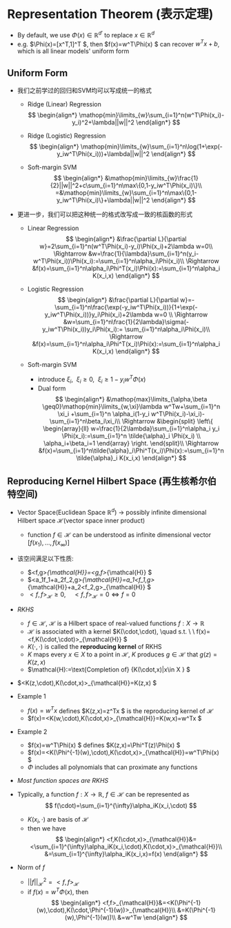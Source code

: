 # Representation Theorem (表示定理)

- By default, we use $\Phi(x) \in \mathbb{R}^{d'}$ to replace $x \in \mathbb{R}^d$
- e.g. $\Phi(x)=[x^T,1]^T $, then $f(x)=w^T\Phi(x) $ can recover $w^Tx+b$, which is all linear models' uniform form

## Uniform Form

- 我们之前学过的回归和SVM均可以写成统一的格式
  - Ridge (Linear) Regression
$$
\begin{align*}
    \mathop{min}\limits_{w}\sum_{i=1}^n(w^T\Phi(x_i)-y_i)^2+\lambda||w||^2
\end{align*}
$$

  - Ridge (Logistic) Regression
$$
\begin{align*}
    \mathop{min}\limits_{w}\sum_{i=1}^n\log(1+\exp(-y_iw^T\Phi(x_i)))+\lambda||w||^2
\end{align*}
$$

  - Soft-margin SVM
$$
\begin{align*}
    &\mathop{min}\limits_{w}\frac{1}{2}||w||^2+c\sum_{i=1}^n\max\{0,1-y_iw^T\Phi(x_i)\}\\
    =&\mathop{min}\limits_{w}\sum_{i=1}^n\max\{0,1-y_iw^T\Phi(x_i)\}+\lambda||w||^2
\end{align*}
$$

- 更进一步，我们可以把这种统一的格式改写成一致的核函数的形式
  - Linear Regression
$$
    \begin{align*}
        &\frac{\partial L}{\partial w}=2\sum_{i=1}^n(w^T\Phi(x_i)-y_i)\Phi(x_i)+2\lambda w=0\\
        \Rightarrow &w=\frac{1}{\lambda}\sum_{i=1}^n(y_i-w^T\Phi(x_i))\Phi(x_i):=\sum_{i=1}^n\alpha_i\Phi(x_i)\\
        \Rightarrow &f(x)=\sum_{i=1}^n\alpha_i\Phi^T(x_i)\Phi(x):=\sum_{i=1}^n\alpha_i K(x_i,x)
    \end{align*}
$$

  - Logistic Regression
$$
    \begin{align*}
        &\frac{\partial L}{\partial w}=-\sum_{i=1}^n\frac{\exp(-y_iw^T\Phi(x_i))}{1+\exp(-y_iw^T\Phi(x_i))}y_i\Phi(x_i)+2\lambda w=0 \\
        \Rightarrow &w=\sum_{i=1}^n\frac{1}{2\lambda}\sigma(-y_iw^T\Phi(x_i))y_i\Phi(x_i):= \sum_{i=1}^n\alpha_i\Phi(x_i)\\
        \Rightarrow &f(x)=\sum_{i=1}^n\alpha_i\Phi^T(x_i)\Phi(x):=\sum_{i=1}^n\alpha_i K(x_i,x)
    \end{align*}
$$

  - Soft-margin SVM
    - introduce $\xi_i, \ \ \xi_i \geq 0, \ \ \xi_i\geq 1-y_iw^T\Phi(x)$
    - Dual form
$$
    \begin{align*}
        &\mathop{max}\limits_{\alpha,\beta \geq0}\mathop{min}\limits_{w,\xi}\lambda w^Tw+\sum_{i=1}^n \xi_i +\sum_{i=1}^n \alpha_i(1-y_i w^T\Phi(x_i)-\xi_i)-\sum_{i=1}^n\beta_i\xi_i\\
        \Rightarrow &\begin{split}
            \left\{
                \begin{array}{ll}
                    w=\frac{1}{2\lambda}\sum_{i=1}^n\alpha_i y_i \Phi(x_i):=\sum_{i=1}^n \tilde{\alpha}_i \Phi(x_i) \\
                    \alpha_i+\beta_i=1
                \end{array}
            \right.
        \end{split}\\
        \Rightarrow &f(x)=\sum_{i=1}^n\tilde{\alpha}_i\Phi^T(x_i)\Phi(x):=\sum_{i=1}^n\tilde{\alpha}_i K(x_i,x)
    \end{align*}
$$

## Reproducing Kernel Hilbert Space (再生核希尔伯特空间)

- Vector Space(Euclidean Space $\mathbb{R}^d$) $\rightarrow$ possibly infinite dimensional Hilbert space $\mathcal{H}$(vector space inner product)
  - function $f \in \mathcal{H}$ can be understood as infinite dimensional vector $[f(x_1),\dots,f(x_{\infty})]$
- 该空间满足以下性质:
  - $<f,g>_{\mathcal{H}}=<g,f>_{\mathcal{H}} $
  - $<a_1f_1+a_2f_2,g>_{\mathcal{H}}=a_1<f_1,g>_{\mathcal{H}}+a_2<f_2,g>_{\mathcal{H}} $
  - $<f,f>_{\mathcal{H}} \geq 0, \quad <f,f>_{\mathcal{H}}=0 \Leftrightarrow f=0$
- _RKHS_
  - $f \in \mathcal{H}$, $\mathcal{H}$ is a Hilbert space of real-valued functions $f:X\rightarrow \mathbb{R}$
  - $\mathcal{H}$ is associated with a kernel $K(\cdot,\cdot), \quad s.t. \ \  f(x)=<f,K(\cdot,\cdot)>_{\mathcal{H}} $
  - $K(\cdot,\cdot)$ is called the **reproducing kernel** of RKHS
  - $K$ maps every $x\in X$ to a point in $\mathcal{H}$, $K$ produces $g \in \mathcal{H}$ that $g(z)=K(z,x)$
  - $\mathcal{H}:=\text{Completion of} \{K(\cdot,x)|x\in X \} $
- $<K(z,\cdot),K(\cdot,x)>_{\mathcal{H}}=K(z,x) $
- Example 1
  - $f(x)=w^Tx$ defines $K(z,x)=z^Tx $ is the reproducing kernel of $\mathcal{H}$
  - $f(x)=<K(w,\cdot),K(\cdot,x)>_{\mathcal{H}}=K(w,x)=w^Tx $
- Example 2
  - $f(x)=w^T\Phi(x) $ defines $K(z,x)=\Phi^T(z)\Phi(x) $
  - $f(x)=<K(\Phi^{-1}(w),\cdot),K(\cdot,x)>_{\mathcal{H}}=w^T\Phi(x) $
  - $\Phi$ includes all polynomials that can proximate any functions
- _Most function spaces are RKHS_
- Typically, a function $f:X\rightarrow \mathbb{R}, \ f\in\mathcal{H}$ can be represented as
$$
f(\cdot)=\sum_{i=1}^{\infty}\alpha_iK(x_i,\cdot)
$$

  - $K(x_i,\cdot)$ are basis of $\mathcal{H}$
  - then we have
$$
\begin{align*}
    <f,K(\cdot,x)>_{\mathcal{H}}&=<\sum_{i=1}^{\infty}\alpha_iK(x_i,\cdot),K(\cdot,x)>_{\mathcal{H}}\\
    &=\sum_{i=1}^{\infty}\alpha_iK(x_i,x)=f(x)
\end{align*}
$$

- Norm of $f$
  - $||f||^2_{\mathcal{H}}=<f,f>_{\mathcal{H}}$
  - if $f(x)=w^T\Phi(x)$, then
$$
    \begin{align*}
        <f,f>_{\mathcal{H}}&=<K(\Phi^{-1}(w),\cdot),K(\cdot,\Phi^{-1}(w))>_{\mathcal{H}}\\
        &=K(\Phi^{-1}(w),\Phi^{-1}(w))\\
        &=w^Tw
    \end{align*}
$$

